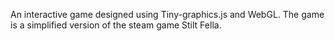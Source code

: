 
An interactive game designed using Tiny-graphics.js and WebGL. The game is a simplified version of the steam game Stilt Fella.
